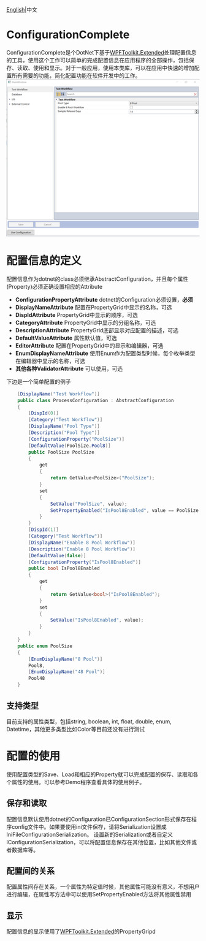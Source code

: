 ﻿[English](Readme.md)|中文
# ConfigurationComplete
ConfigurationComplete是个DotNet下基于[WPFToolkit.Extended](https://archive.codeplex.com/?p=wpftoolkit)处理配置信息的工具，使用这个工作可以简单的完成配置信息在应用程序的全部操作，包括保存、读取、使用和显示。对于一般应用，使用本类库，可以在应用中快速的增加配置所有需要的功能，简化配置功能在软件开发中的工作。
![screenshot](screenshot.png)
# 配置信息的定义
配置信息作为dotnet的class必须继承AbstractConfiguration，并且每个属性(Property)必须正确设置相应的Attribute
- **ConfigurationPropertyAttribute** dotnet的Configuration必须设置，**必须**
- **DisplayNameAttribute** 配置在PropertyGrid中显示的名称，可选
- **DispIdAttribute** PropertyGrid中显示的顺序，可选
- **CategoryAttribute** PropertyGrid中显示的分组名称，可选
- **DescriptionAttribute** PropertyGrid底部显示对应配置的描述，可选
- **DefaultValueAttribute** 属性默认值，可选
- **EditorAttribute** 配置在PropertyGrid中的显示和编辑器，可选
- **EnumDisplayNameAttribute** 使用Enum作为配置类型时候，每个枚举类型在编辑器中显示的名称，可选
- **其他各种ValidatorAttribute** 可以使用，可选

下边是一个简单配置的例子
```csharp
    [DisplayName("Test Workflow")]
    public class ProcessConfiguration : AbstractConfiguration
    {
        [DispId(0)]
        [Category("Test Workflow")]
        [DisplayName("Pool Type")]
        [Description("Pool Type")]
        [ConfigurationProperty("PoolSize")]
        [DefaultValue(PoolSize.Pool8)]
        public PoolSize PoolSize
        {
            get
            {
                return GetValue<PoolSize>("PoolSize");
            }
            set
            {
                SetValue("PoolSize", value);
                SetPropertyEnabled("IsPool8Enabled", value == PoolSize.Pool8);
            }
        }
        [DispId(1)]
        [Category("Test Workflow")]
        [DisplayName("Enable 8 Pool Workflow")]
        [Description("Enable 8 Pool Workflow")]
        [DefaultValue(false)]
        [ConfigurationProperty("IsPool8Enabled")]
        public bool IsPool8Enabled
        {
            get
            {
                return GetValue<bool>("IsPool8Enabled");
            }
            set
            {
                SetValue("IsPool8Enabled", value);
            }
        }
    }
    public enum PoolSize
    {
        [EnumDisplayName("8 Pool")]
        Pool8,
        [EnumDisplayName("48 Pool")]
        Pool48
    }
```
## 支持类型
目前支持的属性类型，包括string, boolean, int, float, double, enum, Datetime，其他更多类型比如Color等目前还没有进行测试
# 配置的使用
使用配置类型的Save、Load和相应的Property就可以完成配置的保存、读取和各个属性的使用。可以参考Demo程序查看具体的使用例子。
## 保存和读取
配置信息默认使用dotnet的Configuration已ConfigurationSection形式保存在程序config文件中。如果要使用ini文件保存，请将Serialization设置成IniFileConfigurationSerialization。
设置新的Serialization或者自定义IConfigurationSerialization，可以将配置信息保存在其他位置，比如其他文件或者数据库等。
## 配置间的关系
配置属性间存在关系，一个属性为特定值时候，其他属性可能没有意义，不想用户进行编辑，在属性写方法中可以使用SetPropertyEnabled方法将其他属性禁用
## 显示
配置信息的显示使用了[WPFToolkit.Extended](https://archive.codeplex.com/?p=wpftoolkit)的PropertyGripd

